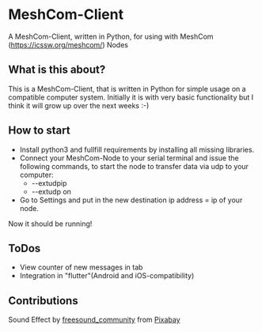 # MeshCom-Client
A MeshCom-Client, written in Python, for using with MeshCom (https://icssw.org/meshcom/) Nodes

## What is this about?
This is a MeshCom-Client, that is written in Python for simple usage on a compatible computer system. Initially it is with very basic functionality but I think it will grow up over the next weeks :-)

## How to start
* Install python3 and fullfill requirements by installing all missing libraries.
* Connect your MeshCom-Node to your serial terminal and issue the following commands, to start the node to transfer data via udp to your computer:
  - --extudpip <ip of your computer>
  - --extudp on
* Go to Settings and put in the new destination ip address = ip of your node.

Now it should be running!

## ToDos

* View counter of new messages in tab
* Integration in "flutter"(Android and iOS-compatibility)

## Contributions
Sound Effect by <a href="https://pixabay.com/de/users/freesound_community-46691455/?utm_source=link-attribution&utm_medium=referral&utm_campaign=music&utm_content=40821">freesound_community</a> from <a href="https://pixabay.com/sound-effects//?utm_source=link-attribution&utm_medium=referral&utm_campaign=music&utm_content=40821">Pixabay</a>
